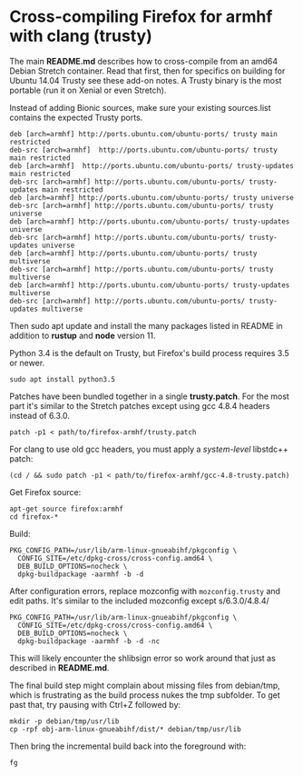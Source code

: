 # Cross-compiling Firefox for armhf with clang (trusty)

The main **README.md** describes how to cross-compile from an amd64
Debian Stretch container. Read that first, then for specifics on
building for Ubuntu 14.04 Trusty see these add-on notes. A Trusty
binary is the most portable (run it on Xenial or even Stretch).

Instead of adding Bionic sources, make sure your existing sources.list
contains the expected Trusty ports.

    deb [arch=armhf] http://ports.ubuntu.com/ubuntu-ports/ trusty main restricted
    deb-src [arch=armhf]  http://ports.ubuntu.com/ubuntu-ports/ trusty main restricted
    deb [arch=armhf]  http://ports.ubuntu.com/ubuntu-ports/ trusty-updates main restricted
    deb-src [arch=armhf] http://ports.ubuntu.com/ubuntu-ports/ trusty-updates main restricted
    deb [arch=armhf] http://ports.ubuntu.com/ubuntu-ports/ trusty universe
    deb-src [arch=armhf] http://ports.ubuntu.com/ubuntu-ports/ trusty universe
    deb [arch=armhf] http://ports.ubuntu.com/ubuntu-ports/ trusty-updates universe
    deb-src [arch=armhf] http://ports.ubuntu.com/ubuntu-ports/ trusty-updates universe
    deb [arch=armhf] http://ports.ubuntu.com/ubuntu-ports/ trusty multiverse
    deb-src [arch=armhf] http://ports.ubuntu.com/ubuntu-ports/ trusty multiverse
    deb [arch=armhf] http://ports.ubuntu.com/ubuntu-ports/ trusty-updates multiverse
    deb-src [arch=armhf] http://ports.ubuntu.com/ubuntu-ports/ trusty-updates multiverse

Then sudo apt update and install the many packages listed in README in addition
to **rustup** and **node** version 11.

Python 3.4 is the default on Trusty, but Firefox's build process requires 3.5 or newer.

    sudo apt install python3.5

Patches have been bundled together in a single **trusty.patch**. For the most part
it's similar to the Stretch patches except using gcc 4.8.4 headers instead of 6.3.0.

    patch -p1 < path/to/firefox-armhf/trusty.patch

For clang to use old gcc headers, you must apply a *system-level* libstdc++ patch:

    (cd / && sudo patch -p1 < path/to/firefox-armhf/gcc-4.8-trusty.patch)

Get Firefox source:

    apt-get source firefox:armhf
    cd firefox-*

Build:

    PKG_CONFIG_PATH=/usr/lib/arm-linux-gnueabihf/pkgconfig \
      CONFIG_SITE=/etc/dpkg-cross/cross-config.amd64 \
      DEB_BUILD_OPTIONS=nocheck \
      dpkg-buildpackage -aarmhf -b -d

After configuration errors, replace mozconfig with `mozconfig.trusty`
and edit paths. It's similar to the included mozconfig except s/6.3.0/4.8.4/

    PKG_CONFIG_PATH=/usr/lib/arm-linux-gnueabihf/pkgconfig \
      CONFIG_SITE=/etc/dpkg-cross/cross-config.amd64 \
      DEB_BUILD_OPTIONS=nocheck \
      dpkg-buildpackage -aarmhf -b -d -nc

This will likely encounter the shlibsign error so work around that
just as described in **README.md**.

The final build step might complain about missing files from debian/tmp, which
is frustrating as the build process nukes the tmp subfolder. To get past that,
try pausing with Ctrl+Z followed by:

    mkdir -p debian/tmp/usr/lib
    cp -rpf obj-arm-linux-gnueabihf/dist/* debian/tmp/usr/lib

Then bring the incremental build back into the foreground with:

    fg
